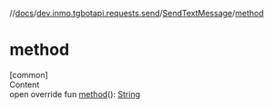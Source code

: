 //[docs](../../../index.md)/[dev.inmo.tgbotapi.requests.send](../index.md)/[SendTextMessage](index.md)/[method](method.md)



# method  
[common]  
Content  
open override fun [method](method.md)(): [String](https://kotlinlang.org/api/latest/jvm/stdlib/kotlin/-string/index.html)  



